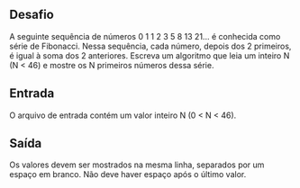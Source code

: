 ## Desafio

A seguinte sequência de números 0 1 1 2 3 5 8 13 21... é conhecida como série de Fibonacci. Nessa sequência, cada número, depois dos 2 primeiros, é igual à soma dos 2 anteriores. Escreva um algoritmo que leia um inteiro N (N < 46) e mostre os N primeiros números dessa série.

## Entrada

O arquivo de entrada contém um valor inteiro N (0 < N < 46).

## Saída

Os valores devem ser mostrados na mesma linha, separados por um espaço em branco. Não deve haver espaço após o último valor.